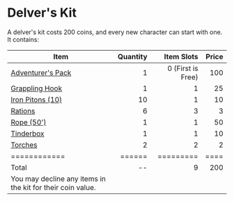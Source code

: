 # Delver's Kit

A delver's kit costs 200 coins, and every new character can start with one. It contains:

|Item|Quantity|Item Slots|Price|
|----|-------:|---------:|----:|
|[Adventurer's Pack](Individual%20Item%20Cards/Gear/100%20Coins/Adventurer's%20Pack.md)|1|0 (First is Free)|100|
|[Grappling Hook](Individual%20Item%20Cards/Gear/25%20Coins/Grappling%20Hook.md)|1|1|25|
|[Iron Pitons (10)](Individual%20Item%20Cards/Gear/10%20Coins/Iron%20Piton.md)|10|1|10|
|[Rations](Individual%20Item%20Cards/Gear/1%20Coin/Ration.md)|6|3|3|
|[Rope (50')](Individual%20Item%20Cards/Gear/50%20Coins/Rope%20(50').md)|1|1|50|
|[Tinderbox](Individual%20Item%20Cards/Gear/10%20Coins/Tinderbox.md)|1|1|10|
|[Torches](Individual%20Item%20Cards/Gear/1%20Coin/Torch.md)|2|2|2|
|============|======|=========|====|
|Total|--|9|200|
|You may decline any items in the kit for their coin value.||||
